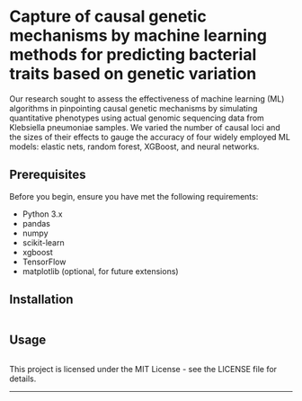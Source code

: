 

# Capture of causal genetic mechanisms by machine learning methods for predicting bacterial traits based on genetic variation

Our research sought to assess the effectiveness of machine learning (ML) algorithms in pinpointing causal genetic mechanisms by simulating quantitative phenotypes using actual genomic sequencing data from Klebsiella pneumoniae samples. We varied the number of causal loci and the sizes of their effects to gauge the accuracy of four widely employed ML models: elastic nets, random forest, XGBoost, and neural networks.



## Prerequisites

Before you begin, ensure you have met the following requirements:

- Python 3.x
- pandas
- numpy
- scikit-learn
- xgboost
- TensorFlow
- matplotlib (optional, for future extensions)

## Installation


```bash
```

## Usage


```bash
```





This project is licensed under the MIT License - see the LICENSE file for details.

---

